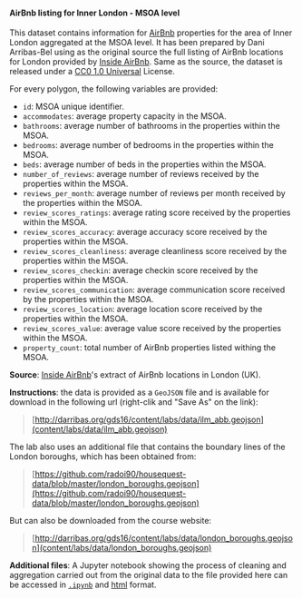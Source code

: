 #### AirBnb listing for Inner London - MSOA level

This dataset contains information for [AirBnb](http://www.airbnb.com) properties for the area of Inner London aggregated at the MSOA level. It has been prepared by Dani Arribas-Bel using as the original source the full listing of AirBnb locations for London provided by [Inside AirBnb](http://insideairbnb.com/). Same as the source, the dataset is released under a [CC0 1.0 Universal](http://creativecommons.org/publicdomain/zero/1.0/) License.

For every polygon, the following variables are provided:

* `id`: MSOA unique identifier.
* `accommodates`: average property capacity in the MSOA.
* `bathrooms`: average number of bathrooms in the properties within the MSOA.
* `bedrooms`: average number of bedrooms in the properties within the MSOA.
* `beds`: average number of beds in the properties within the MSOA.
* `number_of_reviews`: average number of reviews received by the properties within the MSOA.
* `reviews_per_month`: average number of reviews per month received by the properties within the MSOA.
* `review_scores_ratings`: average rating score received by the properties within the MSOA. 
* `review_scores_accuracy`: average accuracy score received by the properties within the MSOA. 
* `review_scores_cleanliness`: average cleanliness score received by the properties within the MSOA. 
* `review_scores_checkin`: average checkin score received by the properties within the MSOA. 
* `review_scores_communication`: average communication score received by the properties within the MSOA. 
* `review_scores_location`: average location score received by the properties within the MSOA. 
* `review_scores_value`: average value score received by the properties within the MSOA. 
* `property_count`: total number of AirBnb properties listed withing the MSOA.

**Source**: [Inside AirBnb](http://insideairbnb.com/)'s extract of AirBnb locations in London (UK).

**Instructions**: the data is provided as a `GeoJSON` file and is available for download in the following url (right-clik and "Save As" on the link):

> [http://darribas.org/gds16/content/labs/data/ilm_abb.geojson](content/labs/data/ilm_abb.geojson)

The lab also uses an additional file that contains the boundary lines of the London boroughs, which has been obtained from:

> [https://github.com/radoi90/housequest-data/blob/master/london_boroughs.geojson](https://github.com/radoi90/housequest-data/blob/master/london_boroughs.geojson)

But can also be downloaded from the course website:

> [http://darribas.org/gds16/content/labs/data/london_boroughs.geojson](content/labs/data/london_boroughs.geojson)

**Additional files**: A Jupyter notebook showing the process of cleaning and aggregation carried out from the original data to the file provided here can be accessed in [`.ipynb`](content/labs/lab_08_airbnb_data_prep.ipynb) and [html](content/labs/lab_08_airbnb_data_prep.html) format.

